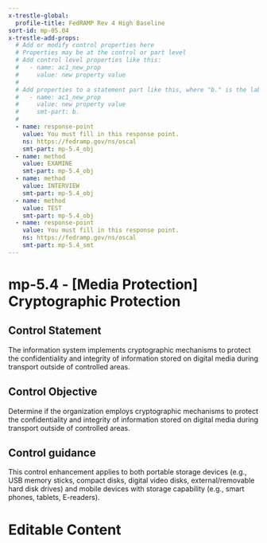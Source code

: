 ```yaml
---
x-trestle-global:
  profile-title: FedRAMP Rev 4 High Baseline
sort-id: mp-05.04
x-trestle-add-props:
  # Add or modify control properties here
  # Properties may be at the control or part level
  # Add control level properties like this:
  #   - name: ac1_new_prop
  #     value: new property value
  #
  # Add properties to a statement part like this, where "b." is the label of the target statement part
  #   - name: ac1_new_prop
  #     value: new property value
  #     smt-part: b.
  #
  - name: response-point
    value: You must fill in this response point.
    ns: https://fedramp.gov/ns/oscal
    smt-part: mp-5.4_obj
  - name: method
    value: EXAMINE
    smt-part: mp-5.4_obj
  - name: method
    value: INTERVIEW
    smt-part: mp-5.4_obj
  - name: method
    value: TEST
    smt-part: mp-5.4_obj
  - name: response-point
    value: You must fill in this response point.
    ns: https://fedramp.gov/ns/oscal
    smt-part: mp-5.4_smt
---
```


# mp-5.4 - \[Media Protection\] Cryptographic Protection

## Control Statement

The information system implements cryptographic mechanisms to protect the confidentiality and integrity of information stored on digital media during transport outside of controlled areas.

## Control Objective

Determine if the organization employs cryptographic mechanisms to protect the confidentiality and integrity of information stored on digital media during transport outside of controlled areas.

## Control guidance

This control enhancement applies to both portable storage devices (e.g., USB memory sticks, compact disks, digital video disks, external/removable hard disk drives) and mobile devices with storage capability (e.g., smart phones, tablets, E-readers).

# Editable Content

<!-- Make additions and edits below -->
<!-- The above represents the contents of the control as received by the profile, prior to additions. -->
<!-- If the profile makes additions to the control, they will appear below. -->
<!-- The above markdown may not be edited but you may edit the content below, and/or introduce new additions to be made by the profile. -->
<!-- If there is a yaml header at the top, parameter values may be edited. Use --set-parameters to incorporate the changes during assembly. -->
<!-- The content here will then replace what is in the profile for this control, after running profile-assemble. -->
<!-- The added parts in the profile for this control are below.  You may edit them and/or add new ones. -->
<!-- Each addition must have a heading either of the form ## Control my_addition_name -->
<!-- or ## Part a. (where the a. refers to one of the control statement labels.) -->
<!-- "## Control" parts are new parts added after the statement part. -->
<!-- "## Part" parts are new parts added into the top-level statement part with that label. -->
<!-- Subparts may be added with nested hash levels of the form ### My Subpart Name -->
<!-- underneath the parent ## Control or ## Part being added -->
<!-- See https://ibm.github.io/compliance-trestle/tutorials/ssp_profile_catalog_authoring/ssp_profile_catalog_authoring for guidance. -->
